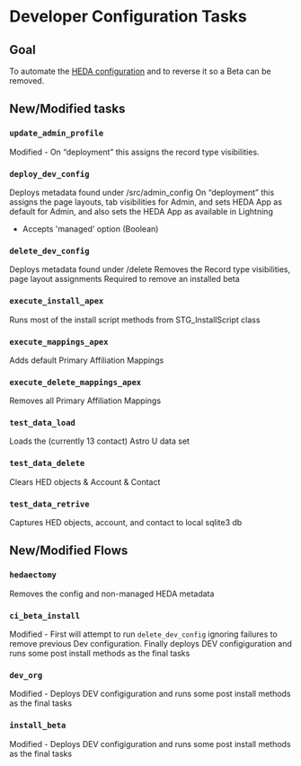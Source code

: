 
Developer Configuration Tasks
============================

Goal
----
To automate the [HEDA configuration](https://powerofus.force.com/articles/Resource/Install-and-Configure-the-Higher-Education-Data-Architecture-HEDA) and to reverse it so a Beta can be removed.


New/Modified tasks
------------------

### `update_admin_profile`
  Modified - On “deployment” this assigns the record type visibilities.


### `deploy_dev_config`
  Deploys metadata found under /src/admin_config
  On “deployment” this assigns the page layouts, tab visibilities for Admin, and sets HEDA App as default for Admin, and also sets the HEDA App as available in Lightning
  * Accepts 'managed' option (Boolean)


### `delete_dev_config`
  Deploys metadata found under /delete
  Removes the Record type visibilities, page layout assignments
  Required to remove an installed beta

### `execute_install_apex`
  Runs most of the install script methods from STG_InstallScript class

### `execute_mappings_apex`
  Adds default  Primary Affiliation Mappings

### `execute_delete_mappings_apex`
  Removes all Primary Affiliation Mappings

### `test_data_load`
  Loads the (currently 13 contact) Astro U data set

### `test_data_delete`
  Clears HED objects & Account & Contact

### `test_data_retrive`
  Captures HED objects, account, and contact to local sqlite3 db


New/Modified Flows
------------------

### `hedaectomy`
  Removes the config and non-managed HEDA metadata


### `ci_beta_install`
  Modified - First will attempt to run `delete_dev_config` ignoring failures to remove previous Dev configuration. Finally deploys DEV configiguration and runs some post install methods as the final tasks


### `dev_org`
  Modified - Deploys DEV configiguration and runs some post install methods as the final tasks


### `install_beta`
  Modified - Deploys DEV configiguration and runs some post install methods as the final tasks

